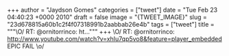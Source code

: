 
+++
author = "Jaydson Gomes"
categories = ["tweet"]
date = "Tue Feb 23 04:40:23 +0000 2010"
draft = false
image = "{TWEET_IMAGE}"
slug = "23d678815a60b1c2f4f07318991b2aabbab26e4b"
tags = ["tweet"]
title = """&#92;O/ RT: @ornitorrinco: ht..."""
+++
\O/ RT: @ornitorrinco: http://www.youtube.com/watch?v=xhIu7qp5vo8&feature=player_embedded EPIC FAIL \o/
